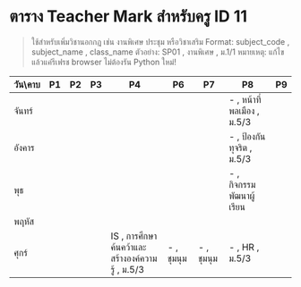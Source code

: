 # ตาราง Teacher Mark สำหรับครู ID 11

> ใช้สำหรับเพิ่มวิชานอกกฎ เช่น งานพิเศษ ประชุม หรือวิชาเสริม
> Format: subject_code , subject_name , class_name
> ตัวอย่าง: SP01 , งานพิเศษ , ม.1/1
> หมายเหตุ: แก้ไขแล้วแค่รีเฟรช browser ไม่ต้องรัน Python ใหม่!

| วัน\คาบ | P1 | P2 | P3 | P4 | P6 | P7 | P8 | P9 |
| --- | --- | --- | --- | --- | --- | --- | --- | --- |
| จันทร์ |  |  |  |  |  |  | - , หน้าที่พลเมือง  , ม.5/3 |  |
| อังคาร |  |  |  |  |  |  | - , ป้องกันทุจริต , ม.5/3 |  |
| พุธ |  |  |  |  |  |  | - , กิจกรรมพัฒนาผู้เรียน |  |
| พฤหัส |  |  |  |  |  |  |  |  |
| ศุกร์ |  |  |  | IS , การศึกษาค้นคว้าและสร้างองค์ความรู้ , ม.5/3 | - , ชุมนุม   | - , ชุมนุม   | - , HR , ม.5/3 |  |
